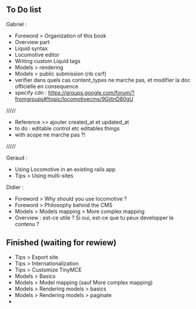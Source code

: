 ## To Do list

Gabriel :

- Foreword > Organization of this book
- Overview part
- Liquid syntax
- Locomotive editor
- Writing custom Liquid tags
- Models > rendering
- Models > public submission (nb csrf)
- verifier dans quels cas content_types ne marche pas, et modifier la doc officielle en consequence
- specify cdn : https://groups.google.com/forum/?fromgroups#!topic/locomotivecms/9GjjtnD80gU

/////

- Reference >> ajouter created_at et updated_at
- to do : editable control etc editables things
- with scope ne marche pas ?!

/////

Geraud :

- Using Locomotive in an existing rails app 
- Tips > Using multi-sites


Didier :

- Foreword > Why should you use locomotive ?
- Foreword > Philosophy behind the CMS
- Models > Models mapping > More complex mapping
- Overview : est-ce utile ? Si oui, est-ce que tu peux developper le contenu ?

## Finished (waiting for rewiew)

- Tips > Export site
- Tips > Internationalization
- Tips > Customize TinyMCE
- Models > Basics
- Models > Model mapping (sauf More complex mapping)
- Models > Rendering models > basics
- Models > Rendering models > paginate
- 

